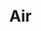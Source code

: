 ---
video: https://player.vimeo.com/external/151907684.hd.mp4?s=915e58858747f66d456b107f3e58327953018fa8&profile_id=119
thumbnail: homepage-hero.jpg
title: Air
caption: They So Tiinnyy!
---